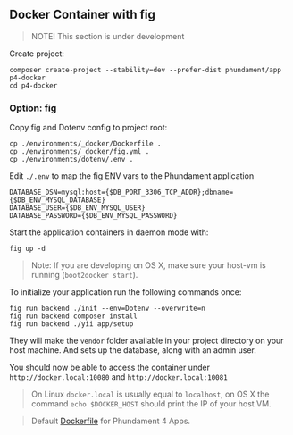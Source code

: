 Docker Container with fig
-------------------------

> NOTE! This section is under development

Create project:

    composer create-project --stability=dev --prefer-dist phundament/app p4-docker
    cd p4-docker

### Option: fig

Copy fig and Dotenv config to project root:

    cp ./environments/_docker/Dockerfile .
    cp ./environments/_docker/fig.yml .
    cp ./environments/dotenv/.env .

Edit `./.env` to map the fig ENV vars to the Phundament application

    DATABASE_DSN=mysql:host={$DB_PORT_3306_TCP_ADDR};dbname={$DB_ENV_MYSQL_DATABASE}
    DATABASE_USER={$DB_ENV_MYSQL_USER}
    DATABASE_PASSWORD={$DB_ENV_MYSQL_PASSWORD}

Start the application containers in daemon mode with:

    fig up -d

> Note: If you are developing on OS X, make sure your host-vm is running (`boot2docker start`).

To initialize your application run the following commands once:

    fig run backend ./init --env=Dotenv --overwrite=n
    fig run backend composer install
    fig run backend ./yii app/setup

They will make the `vendor` folder available in your project directory on your host machine.
And sets up the database, along with an admin user.

You should now be able to access the container under `http://docker.local:10080` and `http://docker.local:10081`

> On Linux `docker.local` is usually equal to `localhost`, on OS X the command `echo $DOCKER_HOST` should print the IP of your host VM.

> Default [Dockerfile](https://github.com/phundament/docker) for Phundament 4 Apps.
